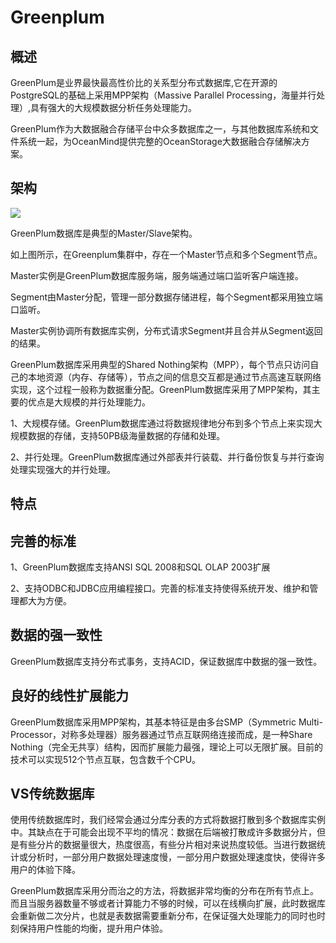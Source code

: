 <!--
 * @Author: wangzhichiao<https://github.com/wzc570738205>
 * @Date: 2021-03-29 16:01:16
 * @LastEditors: wangzhichiao<https://github.com/wzc570738205>
 * @LastEditTime: 2021-03-31 10:38:07
-->
# **Greenplum**
## **概述**
GreenPlum是业界最快最高性价比的关系型分布式数据库,它在开源的PostgreSQL的基础上采用MPP架构（Massive Parallel Processing，海量并行处理）,具有强大的大规模数据分析任务处理能力。

GreenPlum作为大数据融合存储平台中众多数据库之一，与其他数据库系统和文件系统一起，为OceanMind提供完整的OceanStorage大数据融合存储解决方案。
## **架构**
![](/docs/images/dashuju/Aspose.Words.390a89bc-6b49-496d-b349-93be6392fec4.001.png)

GreenPlum数据库是典型的Master/Slave架构。

如上图所示，在Greenplum集群中，存在一个Master节点和多个Segment节点。

Master实例是GreenPlum数据库服务端，服务端通过端口监听客户端连接。

Segment由Master分配，管理一部分数据存储进程，每个Segment都采用独立端口监听。

Master实例协调所有数据库实例，分布式请求Segment并且合并从Segment返回的结果。

GreenPlum数据库采用典型的Shared Nothing架构（MPP），每个节点只访问自己的本地资源（内存、存储等），节点之间的信息交互都是通过节点高速互联网络实现，这个过程一般称为数据重分配。GreenPlum数据库采用了MPP架构，其主要的优点是大规模的并行处理能力。

1、大规模存储。GreenPlum数据库通过将数据规律地分布到多个节点上来实现大规模数据的存储，支持50PB级海量数据的存储和处理。

2、并行处理。GreenPlum数据库通过外部表并行装载、并行备份恢复与并行查询处理实现强大的并行处理。
## **特点**
## **完善的标准**
1、GreenPlum数据库支持ANSI SQL 2008和SQL OLAP 2003扩展

2、支持ODBC和JDBC应用编程接口。完善的标准支持使得系统开发、维护和管理都大为方便。
## **数据的强一致性**
GreenPlum数据库支持分布式事务，支持ACID，保证数据库中数据的强一致性。
## **良好的线性扩展能力**
GreenPlum数据库采用MPP架构，其基本特征是由多台SMP（Symmetric Multi-Processor，对称多处理器）服务器通过节点互联网络连接而成，是一种Share Nothing（完全无共享）结构，因而扩展能力最强，理论上可以无限扩展。目前的技术可以实现512个节点互联，包含数千个CPU。
## **VS传统数据库**
使用传统数据库时，我们经常会通过分库分表的方式将数据打散到多个数据库实例中。其缺点在于可能会出现不平均的情况：数据在后端被打散成许多数据分片，但是有些分片的数据量很大，热度很高，有些分片相对来说热度较低。当进行数据统计或分析时，一部分用户数据处理速度慢，一部分用户数据处理速度快，使得许多用户的体验下降。

GreenPlum数据库采用分而治之的方法，将数据非常均衡的分布在所有节点上。而且当服务器数量不够或者计算能力不够的时候，可以在线横向扩展，此时数据库会重新做二次分片，也就是表数据需要重新分布，在保证强大处理能力的同时也时刻保持用户性能的均衡，提升用户体验。